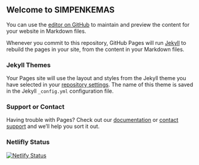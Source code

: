 ## Welcome to SIMPENKEMAS

You can use the [editor on GitHub](https://github.com/MTP-TEH-TARIK-PROJECT-2020/simpenkemas/edit/master/README.md) to maintain and preview the content for your website in Markdown files.

Whenever you commit to this repository, GitHub Pages will run [Jekyll](https://jekyllrb.com/) to rebuild the pages in your site, from the content in your Markdown files.

### Jekyll Themes

Your Pages site will use the layout and styles from the Jekyll theme you have selected in your [repository settings](https://github.com/MTP-TEH-TARIK-PROJECT-2020/simpenkemas/settings). The name of this theme is saved in the Jekyll `_config.yml` configuration file.

### Support or Contact

Having trouble with Pages? Check out our [documentation](https://help.github.com/categories/github-pages-basics/) or [contact support](https://github.com/contact) and we’ll help you sort it out.

### Netlifly Status
[![Netlify Status](https://api.netlify.com/api/v1/badges/30eeec2e-b873-48ab-accf-54c245741549/deploy-status)](https://app.netlify.com/sites/simpankemas/deploys)
